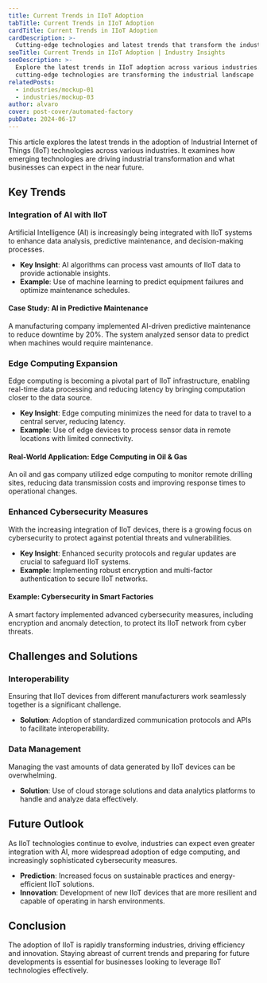 ```yaml
---
title: Current Trends in IIoT Adoption
tabTitle: Current Trends in IIoT Adoption
cardTitle: Current Trends in IIoT Adoption
cardDescription: >-
  Cutting-edge technologies and latest trends that transform the industrial landscape
seoTitle: Current Trends in IIoT Adoption | Industry Insights
seoDescription: >-
  Explore the latest trends in IIoT adoption across various industries. Understand how
  cutting-edge technologies are transforming the industrial landscape
relatedPosts:
  - industries/mockup-01
  - industries/mockup-03
author: alvaro
cover: post-cover/automated-factory
pubDate: 2024-06-17
---
```


This article explores the latest trends in the adoption of Industrial Internet of Things
(IIoT) technologies across various industries. It examines how emerging technologies are
driving industrial transformation and what businesses can expect in the near future.

## Key Trends

### Integration of AI with IIoT

Artificial Intelligence (AI) is increasingly being integrated with IIoT systems to enhance
data analysis, predictive maintenance, and decision-making processes.

- **Key Insight**: AI algorithms can process vast amounts of IIoT data to provide
  actionable insights.
- **Example**: Use of machine learning to predict equipment failures and optimize
  maintenance schedules.

#### Case Study: AI in Predictive Maintenance

A manufacturing company implemented AI-driven predictive maintenance to reduce downtime by
20%. The system analyzed sensor data to predict when machines would require maintenance.

### Edge Computing Expansion

Edge computing is becoming a pivotal part of IIoT infrastructure, enabling real-time data
processing and reducing latency by bringing computation closer to the data source.

- **Key Insight**: Edge computing minimizes the need for data to travel to a central
  server, reducing latency.
- **Example**: Use of edge devices to process sensor data in remote locations with limited
  connectivity.

#### Real-World Application: Edge Computing in Oil & Gas

An oil and gas company utilized edge computing to monitor remote drilling sites, reducing
data transmission costs and improving response times to operational changes.

### Enhanced Cybersecurity Measures

With the increasing integration of IIoT devices, there is a growing focus on cybersecurity
to protect against potential threats and vulnerabilities.

- **Key Insight**: Enhanced security protocols and regular updates are crucial to
  safeguard IIoT systems.
- **Example**: Implementing robust encryption and multi-factor authentication to secure
  IIoT networks.

#### Example: Cybersecurity in Smart Factories

A smart factory implemented advanced cybersecurity measures, including encryption and
anomaly detection, to protect its IIoT network from cyber threats.

## Challenges and Solutions

### Interoperability

Ensuring that IIoT devices from different manufacturers work seamlessly together is a
significant challenge.

- **Solution**: Adoption of standardized communication protocols and APIs to facilitate
  interoperability.

### Data Management

Managing the vast amounts of data generated by IIoT devices can be overwhelming.

- **Solution**: Use of cloud storage solutions and data analytics platforms to handle and
  analyze data effectively.

## Future Outlook

As IIoT technologies continue to evolve, industries can expect even greater integration
with AI, more widespread adoption of edge computing, and increasingly sophisticated
cybersecurity measures.

- **Prediction**: Increased focus on sustainable practices and energy-efficient IIoT
  solutions.
- **Innovation**: Development of new IIoT devices that are more resilient and capable of
  operating in harsh environments.

## Conclusion

The adoption of IIoT is rapidly transforming industries, driving efficiency and
innovation. Staying abreast of current trends and preparing for future developments is
essential for businesses looking to leverage IIoT technologies effectively.
